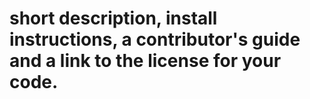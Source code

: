 # short description, install instructions, a contributor's guide and a link to the license for your code.